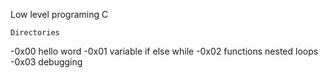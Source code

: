 Low level programing C

	Directories
-0x00 hello word
-0x01 variable if else while
-0x02 functions nested loops
-0x03 debugging

